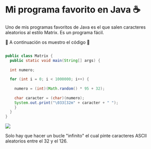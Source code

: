 # Mi programa favorito en Java :coffee:

Uno de mis programas favoritos de Java es el que salen caracteres aleatorios al estilo Matrix. Es un programa fácil. 

:large_blue_circle: A continuación os muestro el código :red_circle:

```java

public class Matrix {
  public static void main(String[] args) {
  
  int numero;
  
  for (int i = 0; i < 1000000; i++) {
  
    numero = (int)(Math.random() * 95 + 32);
    
    char caracter = (char)(numero);
    System.out.print("\033[32m" + caracter + " ");
    }
  }
}
  ```
  
  <img src = "Documentos/Matrix.jpg">
  
  Solo hay que hacer un bucle "infinito" el cual pinte caracteres ASCII aleatorios entre el 32 y el 126. 
  
